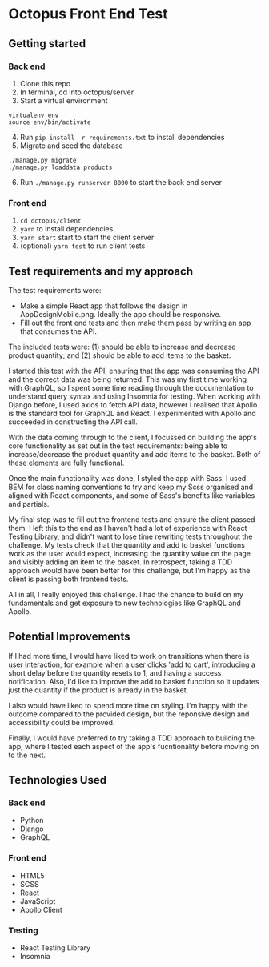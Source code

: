 # Octopus Front End Test

## Getting started

### Back end

1. Clone this repo
2. In terminal, cd into octopus/server
3. Start a virtual environment

```
virtualenv env
source env/bin/activate
```

4. Run `pip install -r requirements.txt` to install dependencies
5. Migrate and seed the database

```
./manage.py migrate
./manage.py loaddata products
```

6. Run `./manage.py runserver 8000` to start the back end server

### Front end

1. `cd octopus/client`
2. `yarn` to install dependencies
3. `yarn start` start to start the client server
4. (optional) `yarn test` to run client tests

## Test requirements and my approach

The test requirements were:

- Make a simple React app that follows the design in AppDesignMobile.png. Ideally the app should be responsive.
- Fill out the front end tests and then make them pass by writing an app that consumes the API.

The included tests were: (1) should be able to increase and decrease product quantity; and (2) should be able to add items to the basket.

I started this test with the API, ensuring that the app was consuming the API and the correct data was being returned. This was my first time working with GraphQL, so I spent some time reading through the documentation to understand query syntax and using Insomnia for testing. When working with Django before, I used axios to fetch API data, however I realised that Apollo is the standard tool for GraphQL and React. I experimented with Apollo and succeeded in constructing the API call.

With the data coming through to the client, I focussed on building the app's core functionality as set out in the test requirements: being able to increase/decrease the product quantity and add items to the basket. Both of these elements are fully functional.

Once the main functionality was done, I styled the app with Sass. I used BEM for class naming conventions to try and keep my Scss organised and aligned with React components, and some of Sass's benefits like variables and partials.

My final step was to fill out the frontend tests and ensure the client passed them. I left this to the end as I haven't had a lot of experience with React Testing Library, and didn't want to lose time rewriting tests throughout the challenge. My tests check that the quantity and add to basket functions work as the user would expect, increasing the quantity value on the page and visibly adding an item to the basket. In retrospect, taking a TDD approach would have been better for this challenge, but I'm happy as the client is passing both frontend tests.

All in all, I really enjoyed this challenge. I had the chance to build on my fundamentals and get exposure to new technologies like GraphQL and Apollo.

## Potential Improvements

If I had more time, I would have liked to work on transitions when there is user interaction, for example when a user clicks 'add to cart', introducing a short delay before the quantity resets to 1, and having a success notification. Also, I'd like to improve the add to basket function so it updates just the quantity if the product is already in the basket.

I also would have liked to spend more time on styling. I'm happy with the outcome compared to the provided design, but the reponsive design and accessibility could be improved.

Finally, I would have preferred to try taking a TDD approach to building the app, where I tested each aspect of the app's fucntionality before moving on to the next.

## Technologies Used

### Back end

- Python
- Django
- GraphQL

### Front end

- HTML5
- SCSS
- React
- JavaScript
- Apollo Client

### Testing

- React Testing Library
- Insomnia
